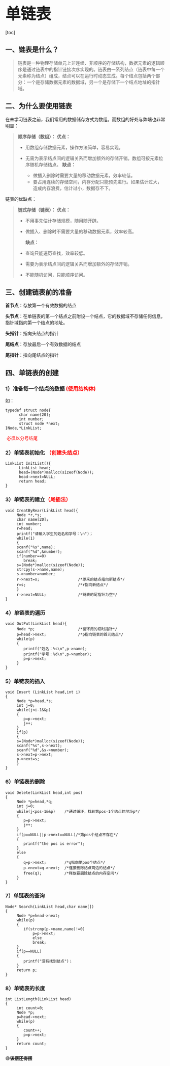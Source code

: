 # <font face="华文彩云" size=150%>单链表</font>







[toc]

 



## 一、链表是什么？

> ​    链表是一种物理存储单元上非连续、非顺序的存储结构，数据元素的逻辑顺序是通过链表中的指针链接次序实现的。链表由一系列结点（链表中每一个元素称为结点）组成，结点可以在运行时动态生成。每个结点包括两个部分：一个是存储数据元素的数据域，另一个是存储下一个结点地址的指针域。 

## 二、为什么要使用链表

在未学习链表之前，我们常用的数据储存方式为数组。而数组的好处与弊端也非常明显：

>**顺序存储（数组）：**
>		**优点：**
>
>+ 用数组存储数据元素，操作方法简单，容易实现。
>+ 无需为表示结点间的逻辑关系而增加额外的存储开销。数组可按元素位序随机存储结点。
>  **缺点：**
>
>	+ 做插入删除时需要大量的移动数据元素，效率较低。
>	+ 要占用连续的存储空间，内存分配只能预先进行。如果估计过大，造成内存浪费，估计过小，数据存不下。

链表的优缺点：

> **链式存储（链表）：**
>   	 **优点：**
>
>  + 不用事先估计存储规模，随用随开辟。
>
>  + 做插入、删除时不需要大量的移动数据元素，效率较高。
>
>    **缺点：**
>
>  + 查询只能遍历查找，效率较低。
>
>  + 需要为表示结点间的逻辑关系而增加额外的存储开销。
>
>  + 不能随机访问，只能顺序访问。

## 三、创建链表前的准备

**首节点**：存放第一个有效数据的结点

**头节点**：在单链表的第一个结点之前附设一个结点，它的数据域不存储任何信息，指针域指向第一个结点的地址。

**头指针**：指向头结点的指针

**尾结点**：存放最后一个有效数据的结点

**尾指针**：指向尾结点的指针

## 四、单链表的创建

### 1）准备每一个结点的数据 <font color='red'>(使用结构体)</font>

如：

```
typedef struct node{
      char name[20];
      int number;
      struct node *next;  
}Node,*LinkList;
```

<font color=#FF0000> 必须以分号结尾 </font>   

### 2）单链表初始化 <font color='red'>（创建头结点）</font>

```
LinkList InitList(){
	  LinkList head;
	  head=(Node*)malloc(sizeof(Node));
	  head->next=NULL;
	  return head;
}
```

### 3）单链表的建立<font color='red'>（尾插法）</font>

```
void CreatByRear(LinkList head){
	 Node *r,*s;
	 char name[20];
	 int number;
	 r=head;
	 printf("请输入学生的姓名和学号：\n")；
	 while(1)
	 {
	 scanf("%s",name);
	 scanf("%d",&number);
	 if(number==0)
	 	break;
	 s=(Node*)malloc(sizeof(Node));
	 strcpy(s->name,name);
	 s->number=number;
	 r->next=s;					/*原来的结点指向新结点*/
	 r=s;						/*r指向新结点*/
	 }
	 r->next=NULL;				/*链表的尾指针为空*/
}
```

### 4）单链表的遍历

```
void OutPut(LinkList head){
	 Node *p;					/*循环用的临时指针*/
	 p=head->next;				/*p指向链表的首元结点*/
	 while(p)
	 {
	 	printf("姓名：%s\n",p->name);
	 	printf("学号：%d\n",p->number);
	 	p=p->next;
	 }
}
```

### 5）单链表的插入

```
void Insert (LinkList head,int i)
{
	 Node *p=head,*s;
	 int j=0;
	 while(j<i-1&&p)
	 {
	 	p=p->next;
	 	j++;
	 }
	 if(p)
	 {
	 s=(Node*)malloc(sizeof(Node));
	 scanf("%s",s->next);
	 scanf("%d",&s->number);
	 s->next=p->next;
	 p->next=s;
	 }
}
```

### 6）单链表的删除

```
void Delete(LinkList head,int pos)
{
	 Node *p=head,*q;
	 int j=0;
	 while(j<pos-1&&p)    /*通过循环，找到第pos-1个结点的地址p*/
	 {
	 	p=p->next;
	 	j++;
	 }
	 if(p==NULL||p->next==NULL)/*第pos个结点不存在*/
	 {
	 	printf("the pos is error");
	 }
	 else
	 {
	 	q=p->next;        /*q指向第pos个结点*/
	 	p->next=q->next;  /*连接删除结点两边的结点*/
	 	free(q);          /*释放要删除结点的内存空间*/
	 }
}
```

### 7）单链表的查询

```
Node* Search(LinkList head,char name[])
{
	 Node *p=head->next;
	 while(p)
	 {
	 	if(strcmp(p->name,name)!=0)
	 		p=p->next;
	 		else
	 		break;
	 }
	 if(p==NULL)
	 {
	 	printf("没有找到结点")；
	 }
	 return p;
}
```

###  8）单链表的长度

```
int ListLength(LinkList head)
{
	 int count=0;
	 Node *p;
	 p=head->next;
	 while(p)
	 {
	 	count++;
	 	p=p->next;
	 }
	 return count;
}
```

:sweat_smile:~~**该摆还得摆**~~



### 	







